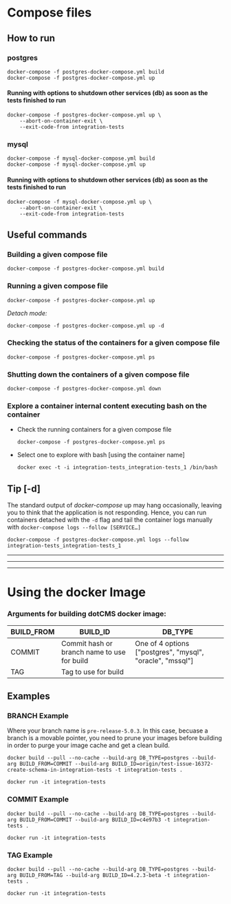 # Compose files

## How to run

### postgres
```
docker-compose -f postgres-docker-compose.yml build
docker-compose -f postgres-docker-compose.yml up
```

#### Running with options to shutdown other services (db) as soon as the tests finished to run
```
docker-compose -f postgres-docker-compose.yml up \
    --abort-on-container-exit \
    --exit-code-from integration-tests
```

### mysql
```
docker-compose -f mysql-docker-compose.yml build
docker-compose -f mysql-docker-compose.yml up
```

#### Running with options to shutdown other services (db) as soon as the tests finished to run
```
docker-compose -f mysql-docker-compose.yml up \
    --abort-on-container-exit \
    --exit-code-from integration-tests
```

## Useful commands
### Building a given compose file

`docker-compose -f postgres-docker-compose.yml build`

### Running a given compose file

`docker-compose -f postgres-docker-compose.yml up`

*Detach mode:*

`docker-compose -f postgres-docker-compose.yml up -d` 

### Checking the status of the containers for a given compose file

`docker-compose -f postgres-docker-compose.yml ps`

### Shutting down the containers of a given compose file

`docker-compose -f postgres-docker-compose.yml down`

### Explore a container internal content executing bash on the container

* Check the running containers for a given compose file

    `docker-compose -f postgres-docker-compose.yml ps`

* Select one to explore with bash [using the container name] 

    `docker exec -t -i integration-tests_integration-tests_1 /bin/bash`

## Tip [-d]
The standard output of _docker-compose_ up may hang occasionally, leaving you to think that the 
application is not responding. Hence, you can run containers detached with the `-d` flag and tail 
the container logs manually with `docker-compose logs --follow [SERVICE…]`

`docker-compose -f postgres-docker-compose.yml logs --follow integration-tests_integration-tests_1`

---
---
---

# Using the docker Image

### Arguments for building dotCMS docker image: 

|  BUILD_FROM  | BUILD_ID                     | DB_TYPE |
| ------------ | ---------------              | --------------- |
| COMMIT       | Commit hash or branch name to use for build | One of 4 options ["postgres", "mysql", "oracle", "mssql"] |
| TAG          | Tag to use for build         | |


## Examples 

### BRANCH Example 
Where your branch name is `pre-release-5.0.3`.  In this case, becuase a branch is a movable pointer, you need to prune your
images before building in order to purge your image cache and get a clean build.
```
docker build --pull --no-cache --build-arg DB_TYPE=postgres --build-arg BUILD_FROM=COMMIT --build-arg BUILD_ID=origin/test-issue-16372-create-schema-in-integration-tests -t integration-tests .

docker run -it integration-tests
```

### COMMIT Example 
```
docker build --pull --no-cache --build-arg DB_TYPE=postgres --build-arg BUILD_FROM=COMMIT --build-arg BUILD_ID=c4e97b3 -t integration-tests .

docker run -it integration-tests
```

### TAG Example 
```
docker build --pull --no-cache --build-arg DB_TYPE=postgres --build-arg BUILD_FROM=TAG --build-arg BUILD_ID=4.2.3-beta -t integration-tests .

docker run -it integration-tests
```